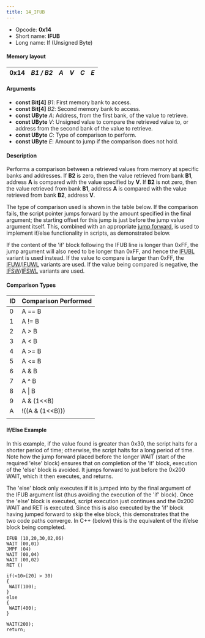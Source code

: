 ```yaml
---
title: 14_IFUB
---
```


- Opcode: **0x14**
- Short name: **IFUB**
- Long name: If (Unsigned Byte)

#### Memory layout

| 0x14 | *B1 / B2* | *A* | *V* | *C* | *E* |
|------|-----------|-----|-----|-----|-----|

#### Arguments

- **const Bit\[4\]** *B1*: First memory bank to access.
- **const Bit\[4\]** *B2*: Second memory bank to access.
- **const UByte** *A*: Address, from the first bank, of the value to retrieve.
- **const UByte** *V*: Unsigned value to compare the retrieved value to, or address from the second bank of the value to retrieve.
- **const UByte** *C*: Type of comparison to perform.
- **const UByte** *E*: Amount to jump if the comparison does not hold.

#### Description

Performs a comparison between a retrieved values from memory at specific banks and addresses. If **B2** is zero, then the value retrieved from bank **B1**, address **A** is compared with the value specified by **V**. If **B2** is not zero, then the value retrieved from bank **B1**, address **A** is compared with the value retrieved from bank **B2**, address **V**.

The type of comparison used is shown in the table below. If the comparison fails, the script pointer jumps forward by the amount specified in the final argument; the starting offset for this jump is just before the jump value argument itself. This, combined with an appropriate [jump forward](10_JMPF), is used to implement if/else functionality in scripts, as demonstrated below.

If the content of the 'if' block following the IFUB line is longer than 0xFF, the jump argument will also need to be longer than 0xFF, and hence the [IFUBL](FF7/Field/Script/Opcodes/15_IFUBL "wikilink") variant is used instead. If the value to compare is larger than 0xFF, the [IFUW](FF7/Field/Script/Opcodes/18_IFUW "wikilink")/[IFUWL](FF7/Field/Script/Opcodes/19_IFUWL "wikilink") variants are used. If the value being compared is negative, the [IFSW](FF7/Field/Script/Opcodes/16_IFSW "wikilink")/[IFSWL](17_IFSWL) variants are used.

#### Comparison Types

| ID  | Comparison Performed |
|-----|----------------------|
| 0   | A == B               |
| 1   | A != B               |
| 2   | A \> B               |
| 3   | A \< B               |
| 4   | A \>= B              |
| 5   | A \<= B              |
| 6   | A & B                |
| 7   | A ^ B                |
| 8   | A \| B               |
| 9   | A & (1\<\<B)         |
| A   | !((A & (1\<\<B)))    |
|     |                      |

#### If/Else Example

In this example, if the value found is greater than 0x30, the script halts for a shorter period of time; otherwise, the script halts for a long period of time. Note how the jump forward placed before the longer WAIT (start of the required 'else' block) ensures that on completion of the 'if' block, execution of the 'else' block is avoided. It jumps forward to just before the 0x200 WAIT, which it then executes, and returns.

The 'else' block only executes if it is jumped into by the final argument of the IFUB argument list (thus avoiding the execution of the 'if' block). Once the 'else' block is executed, script execution just continues and the 0x200 WAIT and RET is executed. Since this is also executed by the 'if' block having jumped forward to skip the else block, this demonstrates that the two code paths converge. In C++ (below) this is the equivalent of the if/else block being completed.

    IFUB (10,20,30,02,06)
    WAIT (00,01)
    JMPF (04)
    WAIT (00,04)
    WAIT (00,02)
    RET ()

<cpp>

`if(<10>[20] > 30)`  
`{`  
` WAIT(100);`  
`}`  
`else`  
`{`  
` WAIT(400);`  
`}`

`WAIT(200);`  
`return;`

</cpp>
